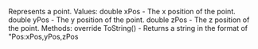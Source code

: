 Represents a point.
Values:
    double xPos - The x position of the point.
    double yPos - The y position of the point.
    double zPos - The z position of the point.
Methods:
    override ToString() - Returns a string in the format of "Pos:xPos,yPos,zPos